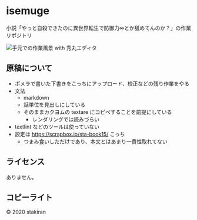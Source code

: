 # isemuge
小説「やっと自殺できたのに異世界転生で防御力∞とか舐めてんのか？」の作業リポジトリ

![手元での作業風景 with 秀丸エディタ](https://user-images.githubusercontent.com/23325839/89089110-b583d780-d3d6-11ea-8fd4-e04a384516b2.png)

## 原稿について
- ポメラで書いた下書きをこっちにアップロード、校正などの残り作業をやる
- 文法
    - markdown
    - 話単位を見出しにしている
    - そのままカクヨムの textare にコピペすることを前提にしている
        - レンダリングでは読みづらい
- textlint などのツールは使っていない
- 設定は https://scrapbox.io/sta-book15/ こっち
    - つまみ食いしただけであり、本文とはあまり一貫性取れてない

## ライセンス
ありません。

## コピーライト
© 2020 stakiran
